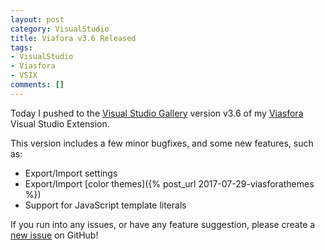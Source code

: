 ```yaml
---
layout: post
category: VisualStudio
title: Viafora v3.6 Released
tags:
- VisualStudio
- Viasfora
- VSIX
comments: []
---
```

Today I pushed to the [Visual Studio Gallery](https://marketplace.visualstudio.com/)
version v3.6 of my [Viasfora](http://viasfora.com/) Visual Studio Extension.

This version includes a few minor bugfixes, and some new features, such as:

* Export/Import settings
* Export/Import [color themes]({% post_url 2017-07-29-viasforathemes %})
* Support for JavaScript template literals

If you run into any issues, or have any feature suggestion, please create
a [new issue](https://github.com/tomasr/viasfora/issues) on GitHub!